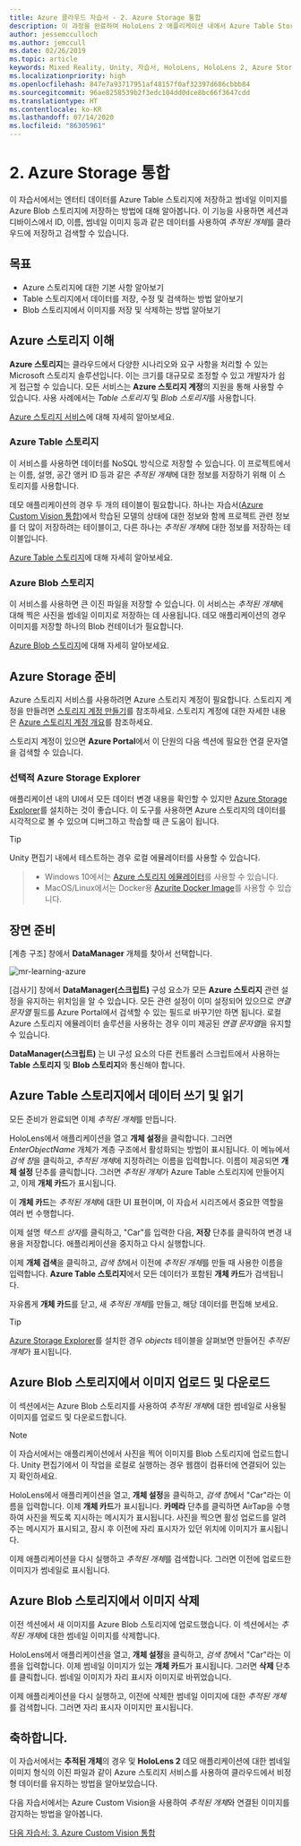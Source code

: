 ```yaml
---
title: Azure 클라우드 자습서 - 2. Azure Storage 통합
description: 이 과정을 완료하여 HoloLens 2 애플리케이션 내에서 Azure Table Storage 및 Azure Blob Storage를 구현하는 방법을 알아봅니다.
author: jessemcculloch
ms.author: jemccull
ms.date: 02/26/2019
ms.topic: article
keywords: Mixed Reality, Unity, 자습서, HoloLens, HoloLens 2, Azure Storage
ms.localizationpriority: high
ms.openlocfilehash: 847e7a93717951af48157f0af32397d686cbbb84
ms.sourcegitcommit: 96ae8258539b2f3edc104dd0dce8bc66f3647cdd
ms.translationtype: HT
ms.contentlocale: ko-KR
ms.lasthandoff: 07/14/2020
ms.locfileid: "86305961"
---
```

# <a name="2-integrating-azure-storage"></a>2. Azure Storage 통합

이 자습서에서는 엔터티 데이터를 Azure Table 스토리지에 저장하고 썸네일 이미지를 Azure Blob 스토리지에 저장하는 방법에 대해 알아봅니다. 이 기능을 사용하면 세션과 디바이스에서 ID, 이름, 썸네일 이미지 등과 같은 데이터를 사용하여 *추적된 개체*를 클라우드에 저장하고 검색할 수 있습니다.

## <a name="objectives"></a>목표

* Azure 스토리지에 대한 기본 사항 알아보기
* Table 스토리지에서 데이터를 저장, 수정 및 검색하는 방법 알아보기
* Blob 스토리지에서 이미지를 저장 및 삭제하는 방법 알아보기

## <a name="understanding-azure-storage"></a>Azure 스토리지 이해

**Azure 스토리지**는 클라우드에서 다양한 시나리오와 요구 사항을 처리할 수 있는 Microsoft 스토리지 솔루션입니다. 이는 크기를 대규모로 조정할 수 있고 개발자가 쉽게 접근할 수 있습니다. 모든 서비스는 **Azure 스토리지 계정**의 지원을 통해 사용할 수 있습니다. 사용 사례에서는 *Table 스토리지* 및 *Blob 스토리지*를 사용합니다.

[Azure 스토리지 서비스](https://docs.microsoft.com/azure/storage/blobs/storage-blobs-overview)에 대해 자세히 알아보세요.

### <a name="azure-table-storage"></a>Azure Table 스토리지

이 서비스를 사용하면 데이터를 NoSQL 방식으로 저장할 수 있습니다. 이 프로젝트에서는 이름, 설명, 공간 앵커 ID 등과 같은 *추적된 개체*에 대한 정보를 저장하기 위해 이 스토리지를 사용합니다.

데모 애플리케이션의 경우 두 개의 테이블이 필요합니다. 하나는 자습서([Azure Custom Vision 통합](mr-learning-azure-03.md))에서 학습된 모델의 상태에 대한 정보와 함께 프로젝트 관련 정보를 더 많이 저장하려는 테이블이고, 다른 하나는 *추적된 개체*에 대한 정보를 저장하는 테이블입니다.

[Azure Table 스토리지](https://docs.microsoft.com/azure/storage/tables/table-storage-overview)에 대해 자세히 알아보세요.

### <a name="azure-blob-storage"></a>Azure Blob 스토리지

이 서비스를 사용하면 큰 이진 파일을 저장할 수 있습니다. 이 서비스는 *추적된 개체*에 대해 찍은 사진을 썸네일 이미지로 저장하는 데 사용됩니다.
데모 애플리케이션의 경우 이미지를 저장할 하나의 Blob 컨테이너가 필요합니다.

[Azure Blob 스토리지](https://docs.microsoft.com/azure/storage/blobs/storage-blobs-introduction)에 대해 자세히 알아보세요.

## <a name="preparing-azure-storage"></a>Azure Storage 준비

Azure 스토리지 서비스를 사용하려면 Azure 스토리지 계정이 필요합니다. 스토리지 계정을 만들려면 [스토리지 계정 만들기](https://docs.microsoft.com/azure/storage/common/storage-account-create?tabs=azure-portal)를 참조하세요. 스토리지 계정에 대한 자세한 내용은 [Azure 스토리지 계정 개요](https://docs.microsoft.com/azure/storage/common/storage-account-overview)를 참조하세요.

스토리지 계정이 있으면 **Azure Portal**에서 이 단원의 다음 섹션에 필요한 연결 문자열을 검색할 수 있습니다.

### <a name="optional-azure-storage-explorer"></a>선택적 Azure Storage Explorer

애플리케이션 내의 UI에서 모든 데이터 변경 내용을 확인할 수 있지만 [Azure Storage Explorer](https://azure.microsoft.com/features/storage-explorer/)를 설치하는 것이 좋습니다. 이 도구를 사용하면 Azure 스토리지의 데이터를 시각적으로 볼 수 있으며 디버그하고 학습할 때 큰 도움이 됩니다.

> [!TIP]
> Unity 편집기 내에서 테스트하는 경우 로컬 에뮬레이터를 사용할 수 있습니다.

> * Windows 10에서는 [Azure 스토리지 에뮬레이터](https://docs.microsoft.com/azure/storage/common/storage-use-emulator)를 사용할 수 있습니다.
> * MacOS/Linux에서는 Docker용 [Azurite Docker Image](https://hub.docker.com/_/microsoft-azure-storage-azurite)를 사용할 수 있습니다.

## <a name="preparing-the-scene"></a>장면 준비

[계층 구조] 창에서 **DataManager** 개체를 찾아서 선택합니다.

![mr-learning-azure](images/mr-learning-azure/tutorial2-section4-step1-1.png)

[검사기] 창에서 **DataManager(스크립트)** 구성 요소가 모든 **Azure 스토리지** 관련 설정을 유지하는 위치임을 알 수 있습니다. 모든 관련 설정이 이미 설정되어 있으므로 *연결 문자열* 필드를 Azure Portal에서 검색할 수 있는 필드로 바꾸기만 하면 됩니다. 로컬 Azure 스토리지 에뮬레이터 솔루션을 사용하는 경우 이미 제공된 *연결 문자열*을 유지할 수 있습니다.

**DataManager(스크립트)** 는 UI 구성 요소의 다른 컨트롤러 스크립트에서 사용하는 **Table 스토리지** 및 **Blob 스토리지**와 통신해야 합니다.

## <a name="writing-and-reading-data-from-azure-table-storage"></a>Azure Table 스토리지에서 데이터 쓰기 및 읽기

모든 준비가 완료되면 이제 *추적된 개체*를 만듭니다.

HoloLens에서 애플리케이션을 열고 **개체 설정**을 클릭합니다. 그러면 *EnterObjectName* 개체가 계층 구조에서 활성화되는 방법이 표시됩니다. 이 메뉴에서 *검색 창*을 클릭하고, *추적된 개체*에 지정하려는 이름을 입력합니다. 이름이 제공되면 **개체 설정** 단추를 클릭합니다. 그러면 *추적된 개체*가 Azure Table 스토리지에 만들어지고, 이제 **개체 카드**가 표시됩니다.

이 **개체 카드**는 *추적된 개체*에 대한 UI 표현이며, 이 자습서 시리즈에서 중요한 역할을 여러 번 수행합니다.

이제 설명 *텍스트 상자*를 클릭하고, "Car"를 입력한 다음, **저장** 단추를 클릭하여 변경 내용을 저장합니다. 애플리케이션을 중지하고 다시 실행합니다.

이제 **개체 검색**을 클릭하고, *검색 창*에서 이전에 *추적된 개체*를 만들 때 사용한 이름을 입력합니다. **Azure Table 스토리지**에서 모든 데이터가 포함된 **개체 카드**가 검색됩니다.

자유롭게 **개체 카드**를 닫고, 새 *추적된 개체*를 만들고, 해당 데이터를 편집해 보세요.

> [!TIP]
> [Azure Storage Explorer](https://azure.microsoft.com/features/storage-explorer/)를 설치한 경우 *objects* 테이블을 살펴보면 만들어진 *추적된 개체*가 표시됩니다.

## <a name="uploading-and-download-image-from-azure-blob-storage"></a>Azure Blob 스토리지에서 이미지 업로드 및 다운로드

이 섹션에서는 Azure Blob 스토리지를 사용하여 *추적된 개체*에 대한 썸네일로 사용될 이미지를 업로드 및 다운로드합니다.

> [!NOTE]
> 이 자습서에서는 애플리케이션에서 사진을 찍어 이미지를 Blob 스토리지에 업로드합니다. Unity 편집기에서 이 작업을 로컬로 실행하는 경우 웹캠이 컴퓨터에 연결되어 있는지 확인하세요.

HoloLens에서 애플리케이션을 열고, **개체 설정**을 클릭하고, *검색 창*에서 "Car"라는 이름을 입력합니다. 이제 **개체 카드**가 표시됩니다. **카메라** 단추를 클릭하면 AirTap을 수행하여 사진을 찍도록 지시하는 메시지가 표시됩니다. 사진을 찍으면 활성 업로드를 알려주는 메시지가 표시되고, 잠시 후 이전에 자리 표시자가 있던 위치에 이미지가 표시됩니다.

이제 애플리케이션을 다시 실행하고 *추적된 개체*를 검색합니다. 그러면 이전에 업로드한 이미지가 썸네일로 표시됩니다.

## <a name="deleting-image-from-azure-blob-storage"></a>Azure Blob 스토리지에서 이미지 삭제

이전 섹션에서 새 이미지를 Azure Blob 스토리지에 업로드했습니다. 이 섹션에서는 *추적된 개체*에 대한 썸네일 이미지를 삭제합니다.

HoloLens에서 애플리케이션을 열고, **개체 설정**을 클릭하고, *검색 창*에서 "Car"라는 이름을 입력합니다. 이제 썸네일 이미지가 있는 **개체 카드**가 표시됩니다. 그러면 **삭제** 단추를 클릭합니다. 썸네일 이미지가 자리 표시자 이미지로 바뀌었습니다.

이제 애플리케이션을 다시 실행하고, 이전에 삭제한 썸네일 이미지에 대한 *추적된 개체*를 검색합니다. 그러면 자리 표시자 이미지만 표시됩니다.

## <a name="congratulations"></a>축하합니다.

이 자습서에서는 **추적된 개체**의 경우 및 **HoloLens 2** 데모 애플리케이션에 대한 썸네일 이미지 형식의 이진 파일과 같이 Azure 스토리지 서비스를 사용하여 클라우드에서 비정형 데이터를 유지하는 방법을 알아보았습니다.

다음 자습서에서는 Azure Custom Vision을 사용하여 *추적된 개체*와 연결된 이미지를 감지하는 방법을 알아봅니다.

[다음 자습서: 3. Azure Custom Vision 통합](mr-learning-azure-03.md)

